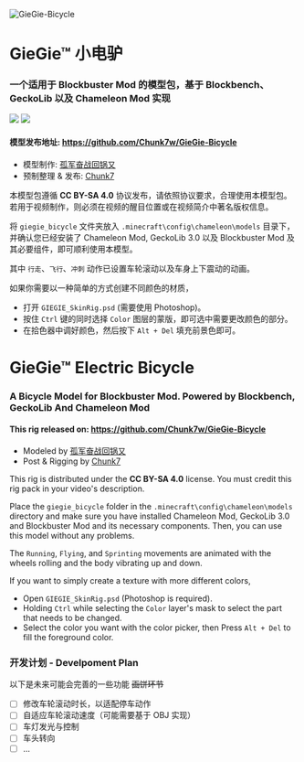 ![GieGie-Bicycle](https://socialify.git.ci/Chunk7w/GieGie-Bicycle/image?description=1&descriptionEditable=A%20Bicycle%20Model%20for%20Blockbuster%20Mod.%20Powered%20by%20Blockbench%2C%20GeckoLib%20And%20Chameleon%20Mod&font=Inter&issues=1&logo=https%3A%2F%2Fi.loli.net%2F2021%2F05%2F07%2FSTvglVPZhXM15J9.png&owner=1&pattern=Plus&stargazers=1&theme=Light)

# GieGie™ 小电驴

### 一个适用于 Blockbuster Mod 的模型包，基于 Blockbench、GeckoLib 以及 Chameleon Mod 实现

[![](https://img.shields.io/badge/LICENSE-CC%20BY--SA%204.0-orange?style=for-the-badge)](https://creativecommons.org/licenses/by-sa/4.0/)
[![](https://img.shields.io/badge/Applicable%20to-Blockbuster%20mod-lightgrey?style=for-the-badge)](https://github.com/mchorse/blockbuster)

#### 模型发布地址: https://github.com/Chunk7w/GieGie-Bicycle

* 模型制作: [孤军奋战回锅又](https://space.bilibili.com/3187710)
* 预制整理 & 发布: [Chunk7](https://blog.chunk7.ml/)

本模型包遵循 **CC BY-SA 4.0** 协议发布，请依照协议要求，合理使用本模型包。若用于视频制作，则必须在视频的醒目位置或在视频简介中著名版权信息。

将 `giegie_bicycle` 文件夹放入 `.minecraft\config\chameleon\models` 目录下，并确认您已经安装了 Chameleon Mod, GeckoLib 3.0 以及 Blockbuster Mod 及其必要组件，即可顺利使用本模型。

其中 `行走`、`飞行`、`冲刺` 动作已设置车轮滚动以及车身上下震动的动画。

如果你需要以一种简单的方式创建不同颜色的材质，
- 打开 `GIEGIE_SkinRig.psd` (需要使用 Photoshop)。
- 按住 `Ctrl` 键的同时选择 `Color` 图层的蒙版，即可选中需要更改颜色的部分。
- 在拾色器中调好颜色，然后按下 `Alt + Del` 填充前景色即可。



# GieGie™ Electric Bicycle

### A Bicycle Model for Blockbuster Mod. Powered by Blockbench, GeckoLib And Chameleon Mod

#### This rig released on: https://github.com/Chunk7w/GieGie-Bicycle

* Modeled by [孤军奋战回锅又](https://space.bilibili.com/3187710)
* Post & Rigging by [Chunk7](https://blog.chunk7.ml/)

This rig is distributed under the **CC BY-SA 4.0** license. You must credit this rig pack in your video's description.

Place the `giegie_bicycle` folder in the `.minecraft\config\chameleon\models` directory and make sure you have installed Chameleon Mod, GeckoLib 3.0 and Blockbuster Mod and its necessary components. Then, you can use this model without any problems.

The `Running`, `Flying`, and `Sprinting` movements are animated with the wheels rolling and the body vibrating up and down.

If you want to simply create a texture with more different colors,
- Open `GIEGIE_SkinRig.psd` (Photoshop is required).
- Holding `Ctrl` while selecting the `Color` layer's mask to select the part that needs to be changed.
- Select the color you want with the color picker, then Press `Alt + Del` to fill the foreground color.

### 开发计划 - Develpoment Plan
以下是未来可能会完善的一些功能 ~~画饼环节~~
- [ ] 修改车轮滚动时长，以适配停车动作
- [ ] 自适应车轮滚动速度（可能需要基于 OBJ 实现）
- [ ] 车灯发光与控制
- [ ] 车头转向
- [ ] ...
